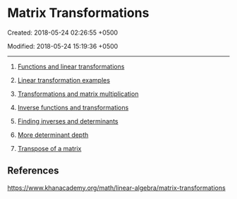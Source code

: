# Matrix Transformations

Created: 2018-05-24 02:26:55 +0500

Modified: 2018-05-24 15:19:36 +0500

---

1. [Functions and linear transformations](https://www.khanacademy.org/math/linear-algebra/matrix-transformations#linear-transformations)

2. [Linear transformation examples](https://www.khanacademy.org/math/linear-algebra/matrix-transformations#lin-trans-examples)

3. [Transformations and matrix multiplication](https://www.khanacademy.org/math/linear-algebra/matrix-transformations#composition-of-transformations)

4. [Inverse functions and transformations](https://www.khanacademy.org/math/linear-algebra/matrix-transformations#inverse-transformations)

5. [Finding inverses and determinants](https://www.khanacademy.org/math/linear-algebra/matrix-transformations#inverse-of-matrices)

6. [More determinant depth](https://www.khanacademy.org/math/linear-algebra/matrix-transformations#determinant-depth)

7. [Transpose of a matrix](https://www.khanacademy.org/math/linear-algebra/matrix-transformations#matrix-transpose)

## References

<https://www.khanacademy.org/math/linear-algebra/matrix-transformations>
